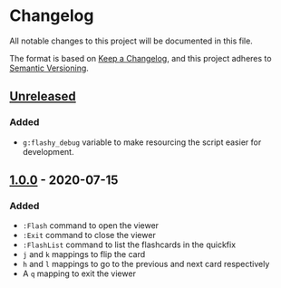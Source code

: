 # Changelog
All notable changes to this project will be documented in this file.

The format is based on [Keep a Changelog](https://keepachangelog.com/en/1.0.0/),
and this project adheres to [Semantic Versioning](https://semver.org/spec/v2.0.0.html).

## [Unreleased]
### Added
- `g:flashy_debug` variable to make resourcing the script easier for development.

## [1.0.0] - 2020-07-15
### Added
- `:Flash` command to open the viewer
- `:Exit` command to close the viewer
- `:FlashList` command to list the flashcards in the quickfix
- `j` and `k` mappings to flip the card
- `h` and `l` mappings to go to the previous and next card respectively
- A `q` mapping to exit the viewer

[Unreleased]: https://github.com/parmort/vim-flashy/compare/v1.0.0...HEAD
[1.0.0]: https://github.com/parmort/vim-flashy/releases/tag/v1.0.0
